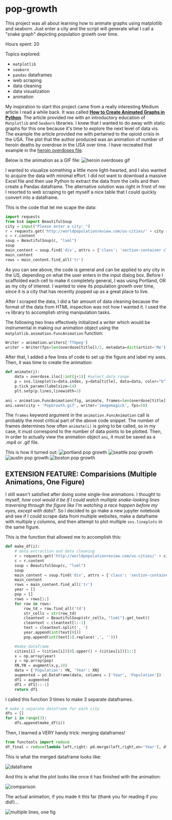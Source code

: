 # pop-growth
This project was all about learning how to animate graphs using matplotlib and seaborn. Just enter a city and the script will generate what I call a "snake graph" depicting population growth over time.

Hours spent: 20

Topics explored:
- `matplotlib`
- `seaborn`
- `pandas` dataframes
- web scraping
- data cleaning
- data visualization
- animation


My inspiration to start this project came from a really interesting Medium article I read a while back. It was called [**How to Create Animated Graphs in Python**](https://towardsdatascience.com/how-to-create-animated-graphs-in-python-bb619cc2dec1 "Medium Article"). The article provided me with an introductory education of `Matplotlib` and `Seaborn` libraries. I knew that I wanted to do away with static graphs for this one because it's time to explore the next level of data vis. The example the article provided me with pertained to the opioid crisis in the USA. The plot that the author produced was an animation of number of heroin deaths by overdose in the USA over time. I have recreated that example in the [heroin overdoses file](heroin_overdoses_example.ipynb). 

Below is the animation as a GIF file:
![heroin overdoses gif](HeroinOverdosesAugmented.gif)

I wanted to visualize something a little more light-hearted, and I also wanted to acquire the data with minimal effort. I did not want to download a massive Excel file and then use Python to extract the data from the cells and then create a Pandas dataframe. The alternative solution was right in front of me: I resorted to web scraping to get myself a nice table that I could quickly convert into a dataframe.

This is the code that let me scape the data:

```python
import requests
from bs4 import BeautifulSoup
city = input("Please enter a city: ")
r = requests.get('http://worldpopulationreview.com/us-cities/' + city + '-population/')
c = r.content
soup = BeautifulSoup(c, "lxml")
soup
main_content = soup.find('div', attrs = {'class': 'section-container clearfix'})
main_content
rows = main_content.find_all('tr')
```

As you can see above, the code is general and can be applied to any city in the US, depending on what the user enters in the input dialog box. Before I scaffolded each cell to make it completely general, I was using Portland, OR as my city of interest. I wanted to view its population growth over time, since it is a city that has recently popped up as a great place to live.

After I scraped the data, I did a fair amount of data cleaning because the format of the data from HTML inspection was not how I wanted it. I used the `re` library to accomplish string manipulation tasks.

The following two lines effectively initialized a writer which would be instrumental in making our animation object using the `matplotlib.animation.FuncAnimation` function:

```python
Writer = animation.writers['ffmpeg']
writer = Writer(fps=len(overdose[title])/2, metadata=dict(artist='Me'), bitrate=1800)
```

After that, I added a few lines of code to set up the figure and label my axes. Then, it was time to create the animation:

```python
def animate(j):
    data = overdose.iloc[:int(j+1)] #select data range
    p = sns.lineplot(x=data.index, y=data[title], data=data, color="b")
    p.tick_params(labelsize=14)
    plt.setp(p.lines,linewidth=2)
    
ani = animation.FuncAnimation(fig, animate, frames=len(overdose[title]), repeat=True)
ani.save(city + 'PopGrowth.gif', writer='imagemagick', fps=50)
```

The `frames` keyword argument in the `animation.FuncAnimation` call is probably the most critical part of the above code snippet. The number of frames determines how often `animate(i)` is going to be called, so in my case, it must correspond to the number of data points to be plotted. Then, in order to actually view the animation object `ani`, it must be saved as a .mp4 or .gif file.

This is how it turned out:
![portland pop growth](portlandPopGrowth.gif)
![seattle pop growth](seattlePopGrowth.gif)
![austin pop growth](AustinPopGrowth.gif)
![boston pop growth](BostonPopGrowth.gif)

EXTENSION FEATURE: Comparisions (Multiple Animations, One Figure)
------

I still wasn't satisfied after doing some single-line animations. I thought to myself, _how cool would it be if I could watch multiple snake-looking lines traversing through the figure like I'm watching a race happen before my eyes, except with data?_. So I decided to go make a new jupyter notebook and see if I could scrape data from multiple websites, make a dataframe with multiple y columns, and then attempt to plot multiple `sns.lineplots` in the same figure.

This is the function that allowed me to accomplish this:

```python
def make_df(i):
    # data extraction and data cleaning
    r = requests.get('http://worldpopulationreview.com/us-cities/' + cities[i] + '-population/')
    c = r.content
    soup = BeautifulSoup(c, "lxml")
    soup
    main_content = soup.find('div', attrs = {'class': 'section-container clearfix'})
    main_content
    rows = main_content.find_all('tr')
    year = []
    pop = []
    rows = rows[1:]
    for row in rows:
        row_td = row.find_all('td')
        str_cells = str(row_td)
        cleantext = BeautifulSoup(str_cells, "lxml").get_text()
        cleantext = cleantext[1:-1]
        text = cleantext.split(', ')
        year.append(int(text[0]))
        pop.append(int(text[1].replace(',', '')))

    #make dataframe
    cities[i] = (cities[i])[0].upper() + (cities[i])[1::]
    x = np.array(year)
    y = np.array(pop)
    XN,YN = augment(x,y,10)
    data = {'Population': YN, 'Year': XN}
    augmented = pd.DataFrame(data, columns = ['Year', 'Population'])
    df1 = augmented
    df1 = df1[::-1]
    return df1
```

I called this function 3 times to make 3 separate dataframes.

```python
# make a separate dataframe for each city
dfs = []
for i in range(3):
    dfs.append(make_df(i))
```

Then, I learned a VERY handy trick: merging dataframes!

```python
from functools import reduce
df_final = reduce(lambda left,right: pd.merge(left,right,on='Year'), dfs)
```

This is what the merged dataframe looks like:

![dataframe](dataframe.png)

And this is what the plot looks like once it has finished with the animation:

![comparison](comparison.png)

The actual animation, if you made it this far (thank you for reading if you did!)...

![multiple lines, one fig](test.gif)


